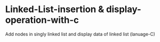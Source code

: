 # Linked-List-insertion & display-operation-with-c
Add nodes in singly linked list and  display data of linked list (lanuage-C)

